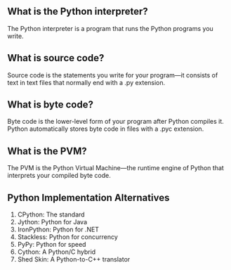 ## What is the Python interpreter?

The Python interpreter is a program that runs the Python programs you write.


## What is source code?

Source code is the statements you write for your program—it consists of text in text files that normally end with a .py extension.

## What is byte code?

Byte code is the lower-level form of your program after Python compiles it. Python automatically stores byte code in files with a .pyc extension.

## What is the PVM?

The PVM is the Python Virtual Machine—the runtime engine of Python that interprets your compiled byte code.

## Python Implementation Alternatives

1. CPython: The standard
2. Jython: Python for Java
3. IronPython: Python for .NET
4. Stackless: Python for concurrency
5. PyPy: Python for speed
6. Cython: A Python/C hybrid
7. Shed Skin: A Python-to-C++ translator

